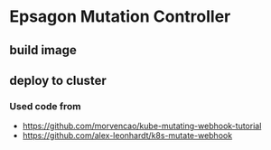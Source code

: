 # Epsagon Mutation Controller

## build image

## deploy to cluster


### Used code from
* https://github.com/morvencao/kube-mutating-webhook-tutorial
* https://github.com/alex-leonhardt/k8s-mutate-webhook
